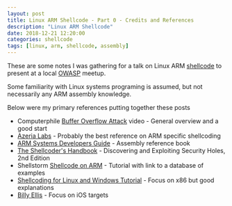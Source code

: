 ```yaml
---
layout: post
title: Linux ARM Shellcode - Part 0 - Credits and References
description: "Linux ARM Shellcode"
date: 2018-12-21 12:20:00
categories: shellcode
tags: [linux, arm, shellcode, assembly]
---
```


These are some notes I was gathering for a talk on Linux ARM [shellcode][shellcode] to present at a local [OWASP][owasp-me] meetup.

Some familiarity with Linux systems programing is assumed, but not necessarily any ARM assembly knowledge.

Below were my primary references putting together these posts

* Computerphile [Buffer Overflow Attack][computerphile] video - General overview and a good start
* [Azeria Labs][azeria-labs] - Probably the best reference on ARM specific shellcoding
* [ARM Systems Developers Guide][arm-sys-dev-guide] - Assembly reference book
* [The Shellcoder's Handbook][shellcoders-handbook] - Discovering and Exploiting Security Holes, 2nd Edition
* Shellstorm [Shellcode on ARM][shellstorm] - Tutorial with link to a database of examples
* [Shellcoding for Linux and Windows Tutorial][vivid-machines] - Focus on x86 but good explanations
* [Billy Ellis][billy-ellis] - Focus on iOS targets


[shellcode]: https://en.wikipedia.org/wiki/Shellcode
[owasp-me]: https://www.meetup.com/OWASP-Maine/
[computerphile]: https://www.youtube.com/watch?v=1S0aBV-Waeo
[azeria-labs]: https://azeria-labs.com/
[shellstorm]: http://shell-storm.org/blog/Shellcode-On-ARM-Architecture/
[billy-ellis]: https://billy-ellis.github.io/
[arm-sys-dev-guide]: https://www.elsevier.com/books/arm-system-developers-guide/sloss/978-1-55860-874-0
[shellcoders-handbook]: https://www.wiley.com/en-us/The+Shellcoder%27s+Handbook%3A+Discovering+and+Exploiting+Security+Holes%2C+2nd+Edition-p-9780470080238
[vivid-machines]: http://www.vividmachines.com/shellcode/shellcode.html
